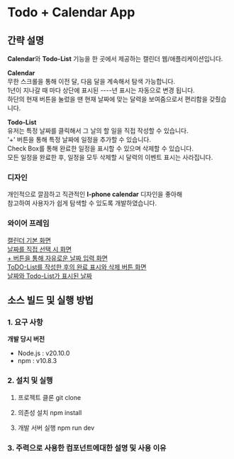 # Todo + Calendar App

## 간략 설명

**Calendar**와 **Todo-List** 기능을 한 곳에서 제공하는 캘린더 웹/애플리케이션입니다.  

**Calendar**<br/>
무한 스크롤을 통해 이전 달, 다음 달을 계속해서 탐색 가능합니다.<br/>
1년이 지나갈 때 마다 상단에 표시된 ----년 표시는 자동으로 변경 됩니다.<br/>
하단의 현재 버튼을 눌렀을 땐 현재 날짜에 맞는 달력을 보여줌으로서 편리함을 갖췄습니다.<br/>

**Todo-List**<br/>
유저는 특정 날짜를 클릭해서 그 날의 할 일을 직접 작성할 수 있습니다.<br/>
'+' 버튼을 통해 특정 날짜에 일정을 추가할 수 있습니다.<br/>
Check Box를 통해 완료한 일정을 표시할 수 있으며 삭제할 수 있습니다.<br/>
모든 일정을 완료한 후, 일정을 모두 삭제할 시 달력의 이벤트 표시는 사라집니다.<br/>


### 디자인
개인적으로 깔끔하고 직관적인 **I-phone calendar** 디자인을 좋아해<br/>
참고하여 사용자가 쉽게 탐색할 수 있도록 개발하였습니다.<br/>

### 와이어 프레임
[캘린더 기본 화면](./src/assets/first.png)<br/>
[날짜를 직접 선택 시 화면](./src/assets/second.png)<br/>
[+ 버튼을 통해 자유로운 날짜 입력 화면](./src/assets/third.png)<br/>
[ToDO-List를 작성한 후의 완료 표시와 삭제 버튼 화면](./src/assets/fourth.png)<br/>
[날짜와 Todo-List가 표시된 날짜](./src/assets/fifth.png)<br/>

## 소스 빌드 및 실행 방법

### 1. 요구 사항
**개발 당시 버전**
- Node.js : v20.10.0
- npm : v10.8.3

### 2. 설치 및 실행

1. 프로젝트 클론
   git clone <url>

2. 의존성 설치
   npm install

3. 개발 서버 실행
   npm run dev

### 3. 주력으로 사용한 컴포넌트에대한 설명 및 사용 이유 

